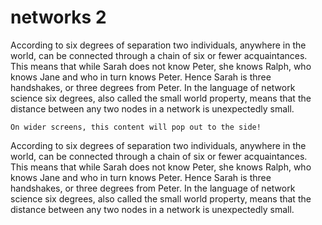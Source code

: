 # networks 2


According to six degrees of separation two individuals, anywhere in the world, can be connected through a chain of six or fewer acquaintances. This means that while Sarah does not know Peter, she knows Ralph, who knows Jane and who in turn knows Peter. Hence Sarah is three handshakes, or three degrees from Peter. In the language of network science six degrees, also called the small world property, means that the distance between any two nodes in a network is unexpectedly small.
```{margin} Look, some margin content!
On wider screens, this content will pop out to the side!
```
According to six degrees of separation two individuals, anywhere in the world, can be connected through a chain of six or fewer acquaintances. This means that while Sarah does not know Peter, she knows Ralph, who knows Jane and who in turn knows Peter. Hence Sarah is three handshakes, or three degrees from Peter. In the language of network science six degrees, also called the small world property, means that the distance between any two nodes in a network is unexpectedly small.
